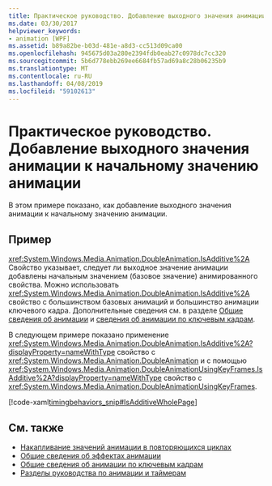 ```yaml
---
title: Практическое руководство. Добавление выходного значения анимации к начальному значению анимации
ms.date: 03/30/2017
helpviewer_keywords:
- animation [WPF]
ms.assetid: b89a82be-b03d-481e-a8d3-cc513d09ca00
ms.openlocfilehash: 945675d03a280e2394fdb0eab27c0978dc7cc320
ms.sourcegitcommit: 5b6d778ebb269ee6684fb57ad69a8c28b06235b9
ms.translationtype: MT
ms.contentlocale: ru-RU
ms.lasthandoff: 04/08/2019
ms.locfileid: "59102613"
---
```

# <a name="how-to-add-an-animation-output-value-to-an-animation-starting-value"></a>Практическое руководство. Добавление выходного значения анимации к начальному значению анимации
В этом примере показано, как добавление выходного значения анимации к начальному значению анимации.  
  
## <a name="example"></a>Пример  
 <xref:System.Windows.Media.Animation.DoubleAnimation.IsAdditive%2A> Свойство указывает, следует ли выходное значение анимации добавлены начальным значением (базовое значение) анимированного свойства. Можно использовать <xref:System.Windows.Media.Animation.DoubleAnimation.IsAdditive%2A> свойство с большинством базовых анимаций и большинство анимации ключевого кадра. Дополнительные сведения см. в разделе [Общие сведения об анимации](animation-overview.md) и [сведения об анимации по ключевым кадрам](key-frame-animations-overview.md).  
  
 В следующем примере показано применение <xref:System.Windows.Media.Animation.DoubleAnimation.IsAdditive%2A?displayProperty=nameWithType> свойство с <xref:System.Windows.Media.Animation.DoubleAnimation> и с помощью <xref:System.Windows.Media.Animation.DoubleAnimationUsingKeyFrames.IsAdditive%2A?displayProperty=nameWithType> свойство с <xref:System.Windows.Media.Animation.DoubleAnimationUsingKeyFrames>.  
  
 [!code-xaml[timingbehaviors_snip#IsAdditiveWholePage](~/samples/snippets/csharp/VS_Snippets_Wpf/timingbehaviors_snip/CSharp/IsAdditiveExample.xaml#isadditivewholepage)]  
  
## <a name="see-also"></a>См. также

- [Накапливание значений анимации в повторяющихся циклах](how-to-accumulate-animation-values-during-repeat-cycles.md)
- [Общие сведения об эффектах анимации](animation-overview.md)
- [Общие сведения об анимации по ключевым кадрам](key-frame-animations-overview.md)
- [Разделы руководства по анимации и таймерам](animation-and-timing-how-to-topics.md)
